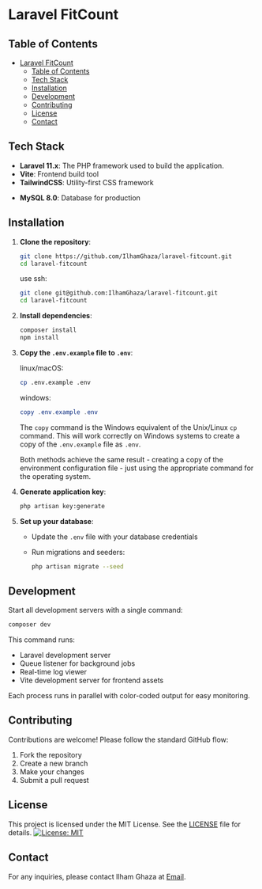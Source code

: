 # Laravel FitCount

<!-- laravel fitcount description (for example, a BMI check) -->
<!-- Laravel FitCount is a modern web application designed to help users track and manage their fitness metrics. The application provides tools for calculating and monitoring Body Mass Index (BMI), allowing users to set fitness goals and track their progress over time. Built with Laravel 11, it offers a robust and secure platform for health-conscious individuals to maintain their wellness journey. -->

## Table of Contents

- [Laravel FitCount](#laravel-fitcount)
  - [Table of Contents](#table-of-contents)
  - [Tech Stack](#tech-stack)
  - [Installation](#installation)
  - [Development](#development)
  - [Contributing](#contributing)
  - [License](#license)
  - [Contact](#contact)

## Tech Stack

- **Laravel 11.x**: The PHP framework used to build the application.
- **Vite**: Frontend build tool
- **TailwindCSS**: Utility-first CSS framework
<!-- - **SQLite**: Default database for quick setup -->
- **MySQL 8.0**: Database for production

## Installation

1. **Clone the repository**:

   ```bash
   git clone https://github.com/IlhamGhaza/laravel-fitcount.git
   cd laravel-fitcount
   ```

   use ssh:

   ```bash
   git clone git@github.com:IlhamGhaza/laravel-fitcount.git
   cd laravel-fitcount
   ```

2. **Install dependencies**:

   ```bash
   composer install
   npm install
   ```

3. **Copy the `.env.example` file to `.env`**:

    linux/macOS:

    ```bash
    cp .env.example .env
    ```

    windows:

    ```powershell
    copy .env.example .env
    ```

    The `copy` command is the Windows equivalent of the Unix/Linux `cp` command. This will work correctly on Windows systems to create a copy of the `.env.example` file as `.env`.

    Both methods achieve the same result - creating a copy of the environment configuration file - just using the appropriate command for the operating system.

4. **Generate application key**:

   ```bash
   php artisan key:generate
   ```

5. **Set up your database**:
   - Update the `.env` file with your database credentials
   - Run migrations and seeders:
  
     ```bash
     php artisan migrate --seed
     ```

## Development

Start all development servers with a single command:

```bash
composer dev
```

This command runs:

- Laravel development server
- Queue listener for background jobs
- Real-time log viewer
- Vite development server for frontend assets

Each process runs in parallel with color-coded output for easy monitoring.

## Contributing

Contributions are welcome! Please follow the standard GitHub flow:

1. Fork the repository
2. Create a new branch
3. Make your changes
4. Submit a pull request

## License

This project is licensed under the MIT License. See the [LICENSE](LICENSE) file for details.
[![License: MIT](https://img.shields.io/badge/License-MIT-yellow.svg)](https://opensource.org/licenses/MIT)

## Contact

For any inquiries, please contact Ilham Ghaza at [Email](cb7ezeur@selenakuyang.anonaddy.com).
